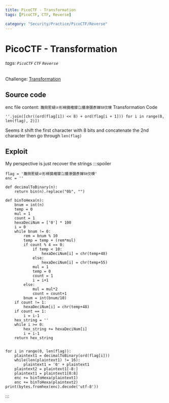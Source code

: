 ```yaml
---
title: PicoCTF - Transformation
tags: [PicoCTF, CTF, Reverse]

category: "Security/Practice/PicoCTF/Reverse"
---
```


# PicoCTF - Transformation
###### tags: `PicoCTF` `CTF` `Reverse`
Challenge: [Transformation](https://play.picoctf.org/practice/challenge/104?category=3&page=1)

## Source code
enc file content: `灩捯䍔䙻ㄶ形楴獟楮獴㌴摟潦弸彥㜰㍢㐸㙽`
Transformation Code
```python!
''.join([chr((ord(flag[i]) << 8) + ord(flag[i + 1])) for i in range(0, len(flag), 2)])
```
Seems it shift the first character with 8 bits and concatenate the 2nd character then go through `len(flag)`

## Exploit
My perspective is just recover the strings
:::spoiler
```python=
flag = '灩捯䍔䙻ㄶ形楴獟楮獴㌴摟潦弸彥㜰㍢㐸㙽'
enc = ''

def decimalToBinary(n):
    return bin(n).replace("0b", "")

def binToHexa(n):
    bnum = int(n)
    temp = 0
    mul = 1
    count = 1
    hexaDeciNum = ['0'] * 100
    i = 0
    while bnum != 0:
        rem = bnum % 10
        temp = temp + (rem*mul)
        if count % 4 == 0:
            if temp < 10:
                hexaDeciNum[i] = chr(temp+48)
            else:
                hexaDeciNum[i] = chr(temp+55)
            mul = 1
            temp = 0
            count = 1
            i = i+1
        else:
            mul = mul*2
            count = count+1
        bnum = int(bnum/10)
    if count != 1:
        hexaDeciNum[i] = chr(temp+48)
    if count == 1:
        i = i-1
    hex_string = ''
    while i >= 0:
        hex_string += hexaDeciNum[i]
        i = i-1
    return hex_string


for i in range(0, len(flag)):
    plaintext1 = decimalToBinary(ord(flag[i]))
    while(len(plaintext1) != 16):
        plaintext1 = '0' + plaintext1
    plaintext2 = plaintext1[-8:]
    plaintext1 = plaintext1[0:8]
    enc += binToHexa(plaintext1)
    enc += binToHexa(plaintext2)
print(bytes.fromhex(enc).decode('utf-8'))
```
:::